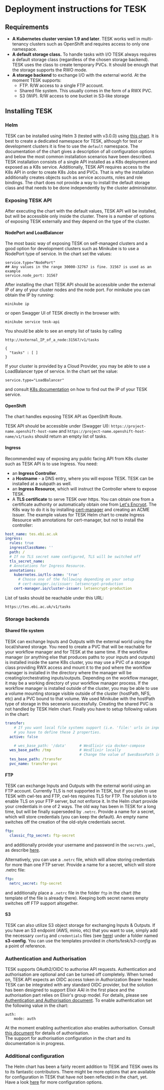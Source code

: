 # Deployment instructions for TESK

## Requirements

- **A Kubernetes cluster version 1.9 and later**. TESK works well in
  multi-tenancy clusters such as OpenShift and requires access to only one
  namespace.
- **A default storage class.** To handle tasks with I/O TESK always requires a
  default storage class (regardless of the chosen storage backend). TESK uses
  the class to create temporary PVCs. It should be enough that the storage
  supports the RWO mode.
- **A storage backend** to exchange I/O with the external world. At the moment
  TESK supports:
  - FTP. R/W access to a single FTP account.
  - Shared file system. This usually comes in the form of a RWX PVC.
  - S3 (WiP). R/W access to one bucket in S3-like storage

## Installing TESK

### Helm

TESK can be installed using Helm 3 (tested with v3.0.0) using
[this chart](../charts/tesk). It is best to create a dedicated namespace for
TESK, although for test or development clusters it is fine to use the `default`
namespace. The documentation of the chart gives a description of all
configuration options and below the most common installation scenarios have been
described. TESK installation consists of a single API installed as a K8s
deployment and exposed as a K8s service. Additionally, TESK API requires access
to the K8s API in order to create K8s Jobs and PVCs. That is why the
installation additionally creates objects such as service accounts, roles and
role bindings. The chart does not provide a way to install the default storage
class and that needs to be done independently by the cluster administrator.

### Exposing TESK API

After executing the chart with the default values, TESK API will be installed,
but will be accessible only inside the cluster. There is a number of options of
exposing TESK externally and they depend on the type of the cluster.

#### NodePort and LoadBalancer

The most basic way of exposing TESK on self-managed clusters and a good option
for development clusters such as Minikube is to use a NodePort type of service.
In the chart set the values:

```
service.type="NodePort"
## Any values in the range 30000-32767 is fine. 31567 is used as an example
service.node_port: 31567
```

After installing the chart TESK API should be accessible under the external IP
of any of your cluster nodes and the node port. For minikube you can obtain the
IP by running:

```
minikube ip
```

or open Swagger UI of TESK directly in the browser with:

```
minikube service tesk-api
```

You should be able to see an empty list of tasks by calling

```
http://external_IP_of_a_node:31567/v1/tasks

{
  "tasks" : [ ]
}

```

If your cluster is provided by a Cloud Provider, you may be able to use a
LoadBalancer type of service. In the chart set the value:

```
service.type="LoadBalancer"
```

and consult
[K8s documentation](https://kubernetes.io/docs/tasks/access-application-cluster/create-external-load-balancer/)
on how to find out the IP of your TESK service.

#### OpenShift

The chart handles exposing TESK API as OpenShift Route.

TESK API should be accessible under (Swagger UI):
`https://project-name.openshift-host-name` and
`https://project-name.openshift-host-name/v1/tasks` should return an empty list
of tasks.

#### Ingress

Recommended way of exposing any public facing API from K8s cluster such as TESK
API is to use Ingress. You need:

- an **Ingress Controller**.
- a **Hostname** - a DNS entry, where you will expose TESK. TESK can be
  installed at a subpath as well.
- an **Ingress Resource**, which will instruct the Controller where to expose
  TESK.
- A **TLS certificate** to serve TESK over https. You can obtain one from a
  certificate authority or automatically obtain one from
  [Let's Encrypt](https://letsencrypt.org/). The K8s way to do it is by
  installing [cert-manager](https://cert-manager.io/) and creating an ACME
  Issuer. The example values for TESK Helm chart to create Ingress Resource with
  annotations for cert-manager, but not to install the controller:

```yaml
host_name: tes.ebi.ac.uk
ingress:
  rules: true
  ingressClassName: ''
  path: /
  # If no TLS secret name configured, TLS will be switched off
  tls_secret_name:
  # Annotations for Ingress Resource.
  annotations:
    kubernetes.io/tls-acme: 'true'
      # Choose one of the following depending on your setup
      # cert-manager.io/issuer: letsencrypt-production
    cert-manager.io/cluster-issuer: letsencrypt-production
```

List of tasks should be reachable under this URL:

```
https://tes.ebi.ac.uk/v1/tasks
```

### Storage backends

#### Shared file system

TESK can exchange Inputs and Outputs with the external world using the
local/shared storage. You need to create a PVC that will be reachable for your
workflow manager and for TESK at the same time. If the workflow manager (or
anything else that produces paths to your inputs and outputs) is installed
inside the same K8s cluster, you may use a PVC of a storage class providing RWX
access and mount it to the pod where the workflow manager is installed in the
directory where the manager will be creating/orchestrating inputs/outputs.
Depending on the workflow manager, it may be a working directory of your
workflow manager process. If the workflow manager is installed outside of the
cluster, you may be able to use a volume mounting storage visible outside of the
cluster (hostPath, NFS, etc) and a PVC bound to that volume. We used Minikube
with the hostPath type of storage in this secenario successfully. Creating the
shared PVC is not handled by TESK Helm chart. Finally you have to setup
following values in the chart:

```yaml
transfer:
    # If you want local file systems support (i.e. 'file:' urls in inputs and outputs),
    # you have to define these 2 properties.
  active: false

    # wes_base_path: '/data'      # WesElixir via docker-compose
  wes_base_path: /tmp             # WesElixir locally
                                  # Change the value of $wesBasePath in minikubeStart accordingly
  tes_base_path: /transfer
  pvc_name: transfer-pvc
```

#### FTP

TESK can exchange Inputs and Outputs with the external world using an FTP
account. Currently TLS is not supported in TESK, but if you plan to use TESK
with cwl-tes and FTP, cwl-tes requires TLS for FTP. The solution is to enable
TLS on your FTP server, but not enforce it. In the Helm chart provide your
credentials in one of 2 ways. The old way has been in TESK for a long time, but
will be finally superseded by `.netrc`. Provide a name for a secret, which will
store credentials (you can keep the default). An empty name switches off the
creation of the old-style credentials secret.

```yaml
ftp:
  classic_ftp_secret: ftp-secret
```

and additionally provide your username and password in the `secrets.yaml`, as
describe [here](../charts/tesk/README.md).

Alternatively, you can use a `.netrc` file, which will allow storing credentials
for more than one FTP server. Provide a name for a secret, which will store
.netrc file:

```yaml
ftp:
  netrc_secret: ftp-secret
```

and additionally place a `.netrc` file in the folder `ftp` in the chart (the
template of the file is already there). Keeping both secret names empty switches
off FTP support altogether.

#### S3

TESK can also utilize S3 object storage for exchanging Inputs & Outputs. If you
have an S3 endpoint (AWS, minio, etc) that you want to use, simply add the
necessary `config` and `credentials` files (see
[here](https://docs.aws.amazon.com/cli/latest/userguide/cli-configure-files.html))
under a folder named **s3-config**. You can use the templates provided in
*charts/tesk/s3-config* as a point of reference.

### Authentication and Authorisation

TESK supports OAuth2/OIDC to authorise API requests. Authentication and
authorisation are optional and can be turned off completely. When turned on,
TESK API expects an OIDC access token in Authorization Bearer header. TESK can
be integrated with any standard OIDC provider, but the solution has been
designed to support Elixir AAI in the first place and the authorisation part
relies on Elixir's group model. For details, please see
[Authentication and Authorisation document](https://github.com/EMBL-EBI-TSI/tesk-api/blob/master/auth.md).
To enable authentication set the following value in the chart:

```
auth:
    mode: auth
```

At the moment enabling authentication also enables authorisation. Consult
[this document](https://github.com/EMBL-EBI-TSI/tesk-api/blob/master/auth.md)
for details of authorisation.\
The support for authorisation configuration in
the chart and its documentation is in progress.

### Additional configuration

The Helm chart has been a fairly recent addition to TESK and TESK owes its to
its fantastic contributors. There might be more options that are available for
configuration in TESK that have not been reflected in the chart, yet. Have a
look [here](https://github.com/EMBL-EBI-TSI/tesk-api) for more configuration
options.
